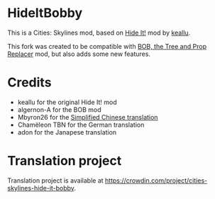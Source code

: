 # HideItBobby

This is a Cities: Skylines mod, based on [Hide It!](https://github.com/keallu/CSL-HideIt) mod by [keallu](https://github.com/keallu).

This fork was created to be compatible with [BOB, the Tree and Prop Replacer](https://github.com/algernon-A/BOB) mod, but also adds some new features.

# Credits
- keallu for the original Hide It! mod
- algernon-A for the BOB mod
- Mbyron26 for the [Simplified Chinese translation](https://github.com/Mbyron26/Hide-it-bobby-Translation)
- Chamëleon TBN for the German translation
- adon for the Janapese translation

# Translation project
Translation project is available at https://crowdin.com/project/cities-skylines-hide-it-bobby.
